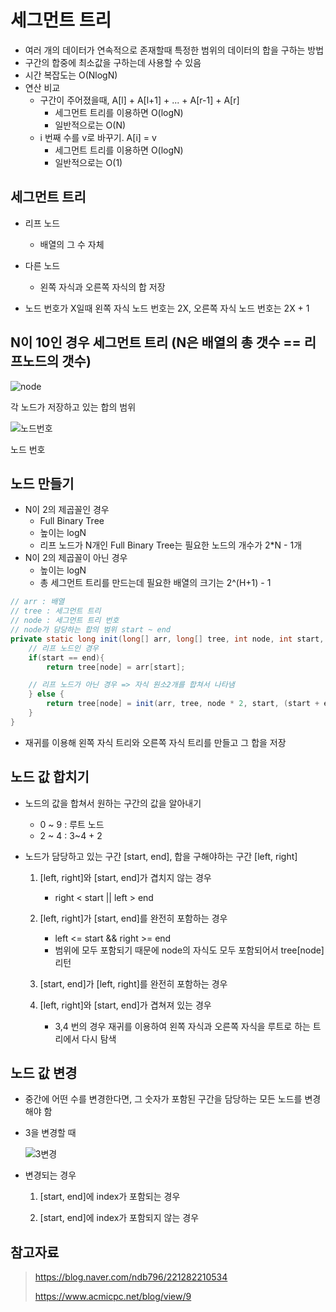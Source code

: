 # 세그먼트 트리

- 여러 개의 데이터가 연속적으로 존재할때 특정한 범위의 데이터의 합을 구하는 방법
- 구간의 합중에 최소값을 구하는데 사용할 수 있음
- 시간 복잡도는 O(NlogN)
- 연산 비교
  - 구간이 주어졌을때, A[l] + A[l+1] + ... + A[r-1] + A[r]
    - 세그먼트 트리를 이용하면 O(logN)
    - 일반적으로는 O(N)
  - i 번째 수를 v로 바꾸기. A[i] = v
    - 세그먼트 트리를 이용하면 O(logN)
    - 일반적으로는 O(1)



## 세그먼트 트리

- 리프 노드 
  - 배열의 그 수 자체
- 다른 노드
  - 왼쪽 자식과 오른쪽 자식의 합 저장

- 노드 번호가 X일때 왼쪽 자식 노드 번호는 2X, 오른쪽 자식 노드 번호는 2X + 1



## N이 10인 경우 세그먼트 트리 (N은 배열의 총 갯수 == 리프노드의 갯수)



![node](https://onlinejudgeimages.s3-ap-northeast-1.amazonaws.com/blog/seg1.png)

각 노드가 저장하고 있는 합의 범위



![노드번호](https://onlinejudgeimages.s3-ap-northeast-1.amazonaws.com/blog/seg2.png)

노드 번호



## 노드 만들기

- N이 2의 제곱꼴인 경우
  - Full Binary Tree
  - 높이는 logN
  - 리프 노드가 N개인 Full Binary Tree는 필요한 노드의 개수가 2*N - 1개
- N이 2의 제곱꼴이 아닌 경우
  - 높이는 logN
  - 총 세그먼트 트리를 만드는데 필요한 배열의 크기는 2^(H+1) - 1

```java
// arr : 배열
// tree : 세그먼트 트리
// node : 세그먼트 트리 번호
// node가 담당하는 합의 범위 start ~ end
private static long init(long[] arr, long[] tree, int node, int start, int end){
    // 리프 노드인 경우
    if(start == end){
        return tree[node] = arr[start];

    // 리프 노드가 아닌 경우 => 자식 원소2개를 합쳐서 나타냄
    } else {
        return tree[node] = init(arr, tree, node * 2, start, (start + end) / 2) + init(arr, tree, node * 2 + 1, (start + end) / 2 + 1, end);
    }
}
```

- 재귀를 이용해 왼쪽 자식 트리와 오른쪽 자식 트리를 만들고 그 합을 저장



## 노드 값 합치기

- 노드의 값을 합쳐서 원하는 구간의 값을 알아내기

  - 0 ~ 9 : 루트 노드
  - 2 ~ 4 : 3~4 + 2

- 노드가 담당하고 있는 구간 [start, end], 합을 구해야하는 구간 [left, right]

  1. [left, right]와 [start, end]가 겹치지 않는 경우
     - right < start || left > end

  2. [left, right]가 [start, end]를 완전히 포함하는 경우
     - left <= start && right >= end
     - 범위에 모두 포함되기 때문에 node의 자식도 모두 포함되어서 tree[node] 리턴
  3. [start, end]가 [left, right]를 완전히 포함하는 경우

  4. [left, right]와  [start, end]가 겹쳐져 있는 경우
     - 3,4 번의 경우 재귀를 이용하여 왼쪽 자식과 오른쪽 자식을 루트로 하는 트리에서 다시 탐색

## 노드 값 변경

- 중간에 어떤 수를 변경한다면, 그 숫자가 포함된 구간을 담당하는 모든 노드를 변경해야 함

- 3을 변경할 때

  ![3변경](https://onlinejudgeimages.s3-ap-northeast-1.amazonaws.com/blog/seg7.png)

- 변경되는 경우

  1. [start, end]에 index가 포함되는 경우

  2. [start, end]에 index가 포함되지 않는 경우

     



## 참고자료

> https://blog.naver.com/ndb796/221282210534
>
> https://www.acmicpc.net/blog/view/9